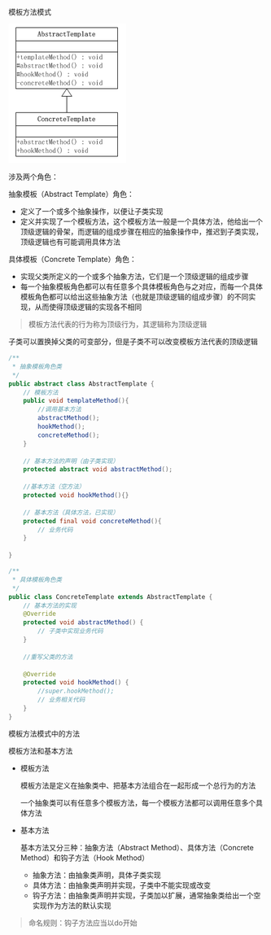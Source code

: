 模板方法模式





![模板方法](./images/模板方法.png)

涉及两个角色：

抽象模板（Abstract Template）角色：

* 定义了一个或多个抽象操作，以便让子类实现
* 定义并实现了一个模板方法，这个模板方法一般是一个具体方法，他给出一个顶级逻辑的骨架，而逻辑的组成步骤在相应的抽象操作中，推迟到子类实现，顶级逻辑也有可能调用具体方法

具体模板（Concrete Template）角色：

* 实现父类所定义的一个或多个抽象方法，它们是一个顶级逻辑的组成步骤
* 每一个抽象模板角色都可以有任意多个具体模板角色与之对应，而每一个具体模板角色都可以给出这些抽象方法（也就是顶级逻辑的组成步骤）的不同实现，从而使得顶级逻辑的实现各不相同



> 模板方法代表的行为称为顶级行为，其逻辑称为顶级逻辑

子类可以置换掉父类的可变部分，但是子类不可以改变模板方法代表的顶级逻辑



```java
/**
 * 抽象模板角色类
 */
public abstract class AbstractTemplate {
    // 模板方法
    public void templateMethod(){
        //调用基本方法
        abstractMethod();
        hookMethod();
        concreteMethod();
    }

    // 基本方法的声明（由子类实现）
    protected abstract void abstractMethod();

    //基本方法（空方法）
    protected void hookMethod(){}

    // 基本方法（具体方法，已实现）
    protected final void concreteMethod(){
        // 业务代码
    }

}
```



```java
/**
 * 具体模板角色类
 */
public class ConcreteTemplate extends AbstractTemplate {
    // 基本方法的实现
    @Override
    protected void abstractMethod() {
        // 子类中实现业务代码
    }

    //重写父类的方法

    @Override
    protected void hookMethod() {
        //super.hookMethod();
        // 业务相关代码
    }
}
```



模板方法模式中的方法

模板方法和基本方法

* 模板方法

  模板方法是定义在抽象类中、把基本方法组合在一起形成一个总行为的方法

  一个抽象类可以有任意多个模板方法，每一个模板方法都可以调用任意多个具体方法

* 基本方法

  基本方法又分三种：抽象方法（Abstract Method）、具体方法（Concrete Method）和钩子方法（Hook Method）

  * 抽象方法：由抽象类声明，具体子类实现
  * 具体方法：由抽象类声明并实现，子类中不能实现或改变
  * 钩子方法：由抽象类声明并实现，子类加以扩展，通常抽象类给出一个空实现作为方法的默认实现



> 命名规则：钩子方法应当以do开始































